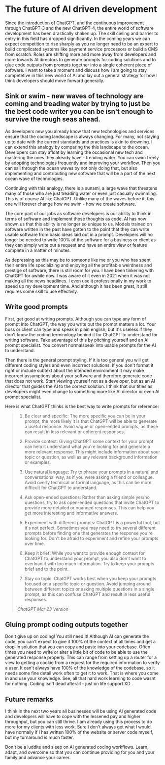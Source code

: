 # The future of AI driven development

Since the introduction of ChatGPT, and the continuous improvement through ChatGPT-3 and the new ChatGPT-4, the entire world of software development has been drastically shaken up. The skill cieling and barrier to entry in this field has dropped significantly. In the coming years we can expect competition to rise sharply as you no longer need to be an expert to build complicated systems like payment service processors or build a CMS from scratch. Roles are shifting more and more away from developers and more towards AI directors to generate prompts for coding solutions and to glue code outputs from prompts together into a single coherent piece of software. I want to take a moment and discuss how I am going to stay competetive in this new world of AI and lay out a general strategy for how I think developers should move forward generally.

## Sink or swim - new waves of technology are coming and treading water by trying to just be the best code writer you can be isn't enough to survive the rough seas ahead.

As developers new you already know that new technologies and services ensure that the coding landscape is always changing. For many, not staying up to date with the current standards and practices is akin to drowning. I can extend this analogy by comparing the this landscape to the ocean. Developers can stay afloat by learning the occasional new tech and mastering the ones they already have - treading water. You can swim freely by adopting technologies frequently and improving your workflow. Then you can sail through the ocean waves by not only doing that, but also implementing and contributing new software that will be a part of the next ocean wave of technologies.

Continuing with this analogy, there is a sunami, a large wave that threatens many of those who are just treading water or even just casually swimming. This is of course AI like ChatGPT. Unlike many of the waves before it, this one will forever change how we swim - how we create software.

The core part of our jobs as software developers is our ability to think in terms of software and implement those thoughts as code. AI has now shown us that this ability is no longer so unique to us. Models trained on software written in the past have gotten to the point that they can write usable software from basic ideas laid out in a prompt. Developers will no longer be needed to write 100% of the software for a business or client as they can simply write out a request and have an entire view or feature complete in a matter of minutes.

As depressing as this may be to someone like me or you who has spent their entire life specializing and enjoying all the profitable weirdness and prestige of software, there is still room for you. I have been tinkering with ChatGPT for awhile now. I was aware of it even in 2021 when it was not making all the news headlines. I even use it professionally in my work to speed up my development time. And although it has been great, it still requires some skill to use effectivly.

## Write good prompts

First, get good at writing prompts. Although you can type any form of prompt into ChatGPT, the way you write out the prompt matters a lot. Your boss or client can type and speak in plain english, but it's useless if they don't know the coding terminology behind it for ChatGPT to understand for writing software. Take advantage of this by pitching yourself and an AI prompt specialist. You convert normalspeak into usable prompts for the AI to understand.

Then there is the general prompt styling. If it is too general you will get different coding styles and even incorrect solutions. If you don't format it right or include subtext about the intended environment it may make incorrect assumptions about your software and therefore generate code that does not work. Start viewing yourself not as a developer, but as an AI director that guides the AI to the correct solution. I think that our titles as developers might even change to something more like AI director or even AI prompt specialist.

Here is what ChatGPT thinks is the best way to write prompts for reference:

> 1. Be clear and specific: The more specific you can be in your prompt, the more likely it is that ChatGPT will be able to generate a useful response. Avoid vague or open-ended prompts, as these can result in less relevant or coherent responses.
>
> 2. Provide context: Giving ChatGPT some context for your prompt can help it understand what you're looking for and generate a more relevant response. This might include information about your topic or question, as well as any relevant background information or examples.
>
> 3. Use natural language: Try to phrase your prompts in a natural and conversational way, as if you were asking a friend or colleague. Avoid overly technical or formal language, as this can be more difficult for ChatGPT to understand.
>
> 4. Ask open-ended questions: Rather than asking simple yes/no questions, try to ask open-ended questions that invite ChatGPT to provide more detailed or nuanced responses. This can help you get more interesting and informative answers.
>
> 5. Experiment with different prompts: ChatGPT is a powerful tool, but it's not perfect. Sometimes you may need to try several different prompts before finding one that generates the response you're looking for. Don't be afraid to experiment and refine your prompts over time.
>
> 6. Keep it brief: While you want to provide enough context for ChatGPT to understand your prompt, you also don't want to overload it with too much information. Try to keep your prompts brief and to the point.
>
> 7. Stay on topic: ChatGPT works best when you keep your prompts focused on a specific topic or question. Avoid jumping around between different topics or asking multiple questions in a single prompt, as this can confuse ChatGPT and result in less useful responses.
>
> _ChatGPT Mar 23 Version_

## Gluing prompt coding outputs together

Don't give up on coding! You still need it! Although AI can generate the code, you can't expect to give it 100% of the context at all times and get a drop-in solution that you can copy and paste into your codebase. Often times you need to write or alter a little bit of code to be able to use the generated response properly. This can range from setting up a router for a view to getting a cookie from a request for the required information to verify a user. It can't always have 100% of the knowledge of the codebase, so it needs some fine detail work often to get it to work. That is where you come in and use your knowledge. See, all that hard work learning to code wasnt for nothing. Coding isn't dead afterall - just on life support XD .

## Future remarks

I think in the next two years all businesses will be using AI generated code and developers will have to cope with the lessened pay and higher throughput, but you can still thrive. I am already using this process to do more for my clients with less work. Sure I don't always get what I would have normally if I has written 100% of the website or server code myself, but my turnaround is much faster.

Don't be a luddite and sleep on AI generated coding workflows. Learn, adapt, and overcome so that you can continue providing for you and your family and advance your career.
